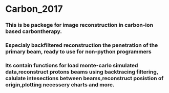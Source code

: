 # Carbon_2017
### This is be packege for image reconstruction in carbon-ion based carbontherapy.
### Especialy backfiltered reconstruction the penetration of the primary beam, ready to use for non-python programmers
### Its contain functions for load monte-carlo simulated data,reconstruct protons beams using backtracing filtering, calulate intesections between beams,reconstruct posistion of origin,plotting necessery charts and more.
